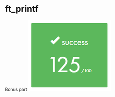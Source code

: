 # ft_printf

Bonus part
![alt text](https://raw.githubusercontent.com/Vladimir-Khlghatyan/ft_printf/main/ft_printf-with-bonus/success%20125.png)
